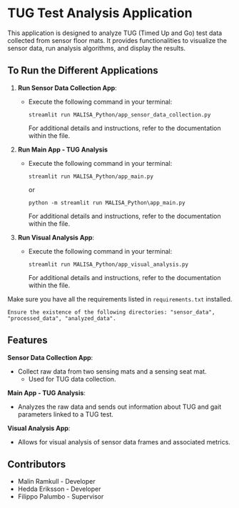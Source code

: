 # TUG Test Analysis Application

This application is designed to analyze TUG (Timed Up and Go) test data collected from sensor floor mats. It provides functionalities to visualize the sensor data, run analysis algorithms, and display the results.

## To Run the Different Applications

1. **Run Sensor Data Collection App**:
   - Execute the following command in your terminal:
     ```
     streamlit run MALISA_Python/app_sensor_data_collection.py
     ```
     For additional details and instructions, refer to the documentation within the file.
     
2. **Run Main App - TUG Analysis**
   - Execute the following command in your terminal:
     ```
     streamlit run MALISA_Python/app_main.py
     ```
     or
     ```
     python -m streamlit run MALISA_Python\app_main.py
     ```
     For additional details and instructions, refer to the documentation within the file.

4. **Run Visual Analysis App**:
   - Execute the following command in your terminal:
     ```
     streamlit run MALISA_Python/app_visual_analysis.py
     ```
     For additional details and instructions, refer to the documentation within the file.
     
Make sure you have all the requirements listed in `requirements.txt` installed.
```
Ensure the existence of the following directories: "sensor_data", "processed_data", "analyzed_data".
```

## Features

**Sensor Data Collection App**:
  - Collect raw data from two sensing mats and a sensing seat mat.
    - Used for TUG data collection.

**Main App - TUG Analysis**:
  - Analyzes the raw data and sends out information about TUG and gait parameters linked to a TUG test.

**Visual Analysis App**:
  - Allows for visual analysis of sensor data frames and associated metrics.

## Contributors

- Malin Ramkull - Developer
- Hedda Eriksson - Developer
- Filippo Palumbo - Supervisor
